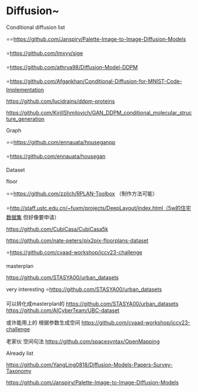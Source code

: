 # Diffusion~

Conditional diffusion list

⭐⭐https://github.com/Janspiry/Palette-Image-to-Image-Diffusion-Models
 
⭐https://github.com/lmxyy/sige

⭐https://github.com/athrva98/Diffusion-Model-DDPM

⭐https://github.com/Afgankhan/Conditional-Diffusion-for-MNIST-Code-Implementation

https://github.com/lucidrains/ddpm-proteins

https://github.com/KirillShmilovich/GAN_DDPM_conditional_molecular_structure_generation

Graph

⭐⭐https://github.com/ennauata/houseganpp

⭐https://github.com/ennauata/housegan

Dataset

floor

⭐⭐https://github.com/zzilch/RPLAN-Toolbox （制作方法可能）

⭐http://staff.ustc.edu.cn/~fuxm/projects/DeepLayout/index.html（5w的住宅数据集 但好像要申请）

https://github.com/CubiCasa/CubiCasa5k

https://github.com/nate-peters/pix2pix-floorplans-dataset

⭐https://github.com/cvaad-workshop/iccv23-challenge

masterplan

https://github.com/STASYA00/urban_datasets

very interesting ⭐https://github.com/STASYA00/urban_datasets

可以转化成masterplan的 https://github.com/STASYA00/urban_datasets
                      https://github.com/AICyberTeam/UBC-dataset

或许能用上的 根据参数生成空间 https://github.com/cvaad-workshop/iccv23-challenge

老家伙 空间句法 https://github.com/spacesyntax/OpenMapping



Already list

https://github.com/YangLing0818/Diffusion-Models-Papers-Survey-Taxonomy

https://github.com/Janspiry/Palette-Image-to-Image-Diffusion-Models

